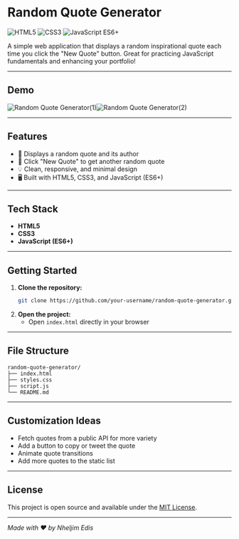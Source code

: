 # Random Quote Generator
![HTML5](https://img.shields.io/badge/HTML5-E34F26?style=flat-square&logo=html5&logoColor=white)
![CSS3](https://img.shields.io/badge/CSS3-1572B6?style=flat-square&logo=css3&logoColor=white)
![JavaScript ES6+](https://img.shields.io/badge/JavaScript-ES6%2B-F7DF1E?style=flat-square&logo=javascript&logoColor=black)


A simple web application that displays a random inspirational quote each time you click the "New Quote" button. Great for practicing JavaScript fundamentals and enhancing your portfolio!

---

## Demo

![Random Quote Generator(1)](https://github.com/user-attachments/assets/e6ead404-b337-41bd-86d8-5090960cc069)![Random Quote Generator(2)](https://github.com/user-attachments/assets/c19b2185-ce7e-4fb8-96b8-4bd88e91aede)



---

## Features

- 🎲 Displays a random quote and its author
- 🔁 Click "New Quote" to get another random quote
- 💡 Clean, responsive, and minimal design
- 🖥️ Built with HTML5, CSS3, and JavaScript (ES6+)

---

## Tech Stack
- **HTML5**
- **CSS3**
- **JavaScript (ES6+)**
---

## Getting Started

1. **Clone the repository:**
   ```bash
   git clone https://github.com/your-username/random-quote-generator.git
   ```
2. **Open the project:**
   - Open `index.html` directly in your browser

---

## File Structure

```
random-quote-generator/
├── index.html
├── styles.css
├── script.js
└── README.md
```

---

## Customization Ideas

- Fetch quotes from a public API for more variety
- Add a button to copy or tweet the quote
- Animate quote transitions
- Add more quotes to the static list

---

## License

This project is open source and available under the [MIT License](LICENSE).

---

*Made with ❤️ by Nheljim Edis*
